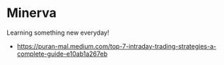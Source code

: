 # Minerva
Learning something new everyday!
- https://puran-mal.medium.com/top-7-intraday-trading-strategies-a-complete-guide-e10ab1a267eb
